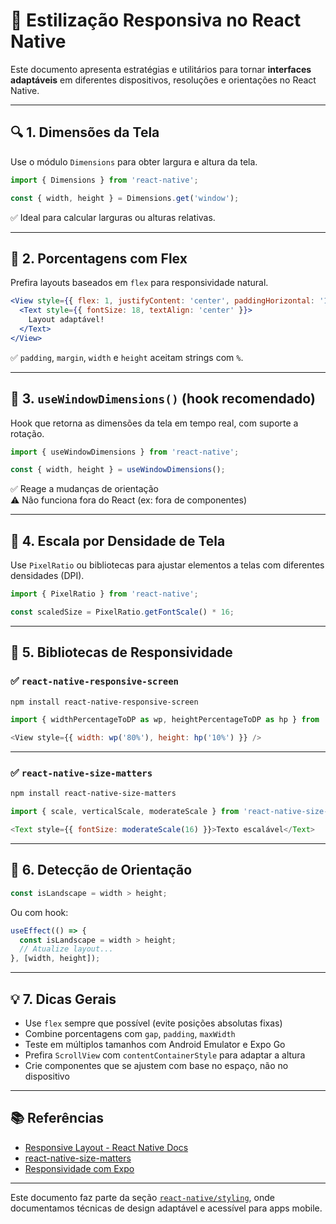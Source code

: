 # 📱 Estilização Responsiva no React Native

Este documento apresenta estratégias e utilitários para tornar **interfaces adaptáveis** em diferentes dispositivos, resoluções e orientações no React Native.

---

## 🔍 1. Dimensões da Tela

Use o módulo `Dimensions` para obter largura e altura da tela.

```js
import { Dimensions } from 'react-native';

const { width, height } = Dimensions.get('window');
```

✅ Ideal para calcular larguras ou alturas relativas.

---

## 📐 2. Porcentagens com Flex

Prefira layouts baseados em `flex` para responsividade natural.

```jsx
<View style={{ flex: 1, justifyContent: 'center', paddingHorizontal: '10%' }}>
  <Text style={{ fontSize: 18, textAlign: 'center' }}>
    Layout adaptável!
  </Text>
</View>
```

✅ `padding`, `margin`, `width` e `height` aceitam strings com `%`.

---

## 🧠 3. `useWindowDimensions()` (hook recomendado)

Hook que retorna as dimensões da tela em tempo real, com suporte a rotação.

```js
import { useWindowDimensions } from 'react-native';

const { width, height } = useWindowDimensions();
```

✅ Reage a mudanças de orientação  
⚠️ Não funciona fora do React (ex: fora de componentes)

---

## 🧮 4. Escala por Densidade de Tela

Use `PixelRatio` ou bibliotecas para ajustar elementos a telas com diferentes densidades (DPI).

```js
import { PixelRatio } from 'react-native';

const scaledSize = PixelRatio.getFontScale() * 16;
```

---

## 🔧 5. Bibliotecas de Responsividade

### ✅ `react-native-responsive-screen`

```bash
npm install react-native-responsive-screen
```

```js
import { widthPercentageToDP as wp, heightPercentageToDP as hp } from 'react-native-responsive-screen';

<View style={{ width: wp('80%'), height: hp('10%') }} />
```

---

### ✅ `react-native-size-matters`

```bash
npm install react-native-size-matters
```

```js
import { scale, verticalScale, moderateScale } from 'react-native-size-matters';

<Text style={{ fontSize: moderateScale(16) }}>Texto escalável</Text>
```

---

## 🔄 6. Detecção de Orientação

```js
const isLandscape = width > height;
```

Ou com hook:

```js
useEffect(() => {
  const isLandscape = width > height;
  // Atualize layout...
}, [width, height]);
```

---

## 💡 7. Dicas Gerais

- Use `flex` sempre que possível (evite posições absolutas fixas)
- Combine porcentagens com `gap`, `padding`, `maxWidth`
- Teste em múltiplos tamanhos com Android Emulator e Expo Go
- Prefira `ScrollView` com `contentContainerStyle` para adaptar a altura
- Crie componentes que se ajustem com base no espaço, não no dispositivo

---

## 📚 Referências

- [Responsive Layout - React Native Docs](https://reactnative.dev/docs/layout-props)
- [react-native-size-matters](https://github.com/nirsky/react-native-size-matters)
- [Responsividade com Expo](https://docs.expo.dev/)

---

Este documento faz parte da seção [`react-native/styling`](./), onde documentamos técnicas de design adaptável e acessível para apps mobile.
